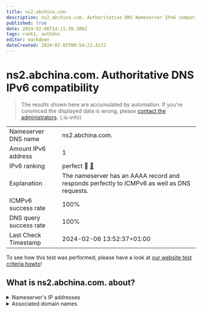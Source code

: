 ```yaml
---
title: ns2.abchina.com.
description: ns2.abchina.com. Authoritative DNS Nameserver IPv6 compatibility
published: true
date: 2024-02-06T14:11:39.386Z
tags: rank1, authdns
editor: markdown
dateCreated: 2024-02-03T00:54:22.417Z
---
```


# ns2.abchina.com. Authoritative DNS IPv6 compatibility

> The results shown here are accumulated by automation. If you're convinced the displayed data is wrong, please [contact the administrators](/howto/chat). 
{.is-info}




|   |   |
| - | - |
| Nameserver DNS name | ns2.abchina.com.
| Amount IPv6 address | 1
| IPv6 ranking | perfect :1st_place_medal: [🔗](/howto/ranking) |
| Explanation | The nameserver has an AAAA record and responds perfectly to ICMPv6 as well as DNS requests. |
| ICMPv6 success rate | 100%|
| DNS query success rate | 100% |
| Last Check Timestamp | 2024-02-06 13:52:37+01:00 |

To see how this test was performed, please have a look at [our website test criteria howto](/howto/testcriteria/authdns)!


## What is ns2.abchina.com. about?




<details>
<summary>Nameserver's IP addresses</summary>

2408:8606:3a00::8007

</details>



<details>
<summary>Associated domain names</summary>

www.abchina.com

</details>
